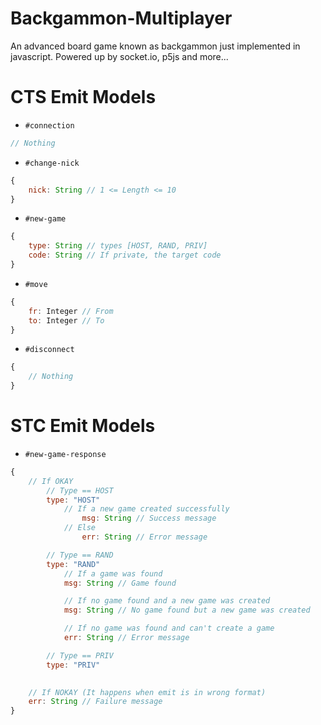 # Backgammon-Multiplayer
An advanced board game known as backgammon just implemented in javascript. Powered up by socket.io, p5js and more...

# CTS Emit Models

* `#connection`
```js
// Nothing
```

* `#change-nick`
```js
{
    nick: String // 1 <= Length <= 10
}
```

* `#new-game`
```js
{
    type: String // types [HOST, RAND, PRIV]
    code: String // If private, the target code
}
```

* `#move`
```js
{
    fr: Integer // From
    to: Integer // To
}
```

* `#disconnect`
```js
{
    // Nothing
}
```


# STC Emit Models

* `#new-game-response`
```js
{
    // If OKAY
        // Type == HOST
        type: "HOST"
            // If a new game created successfully 
                msg: String // Success message
            // Else
                err: String // Error message

        // Type == RAND
        type: "RAND"
            // If a game was found
            msg: String // Game found

            // If no game found and a new game was created
            msg: String // No game found but a new game was created

            // If no game was found and can't create a game
            err: String // Error message

        // Type == PRIV
        type: "PRIV"
            

    // If NOKAY (It happens when emit is in wrong format)
    err: String // Failure message
}
```